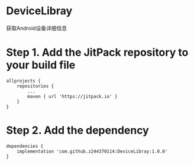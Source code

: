 # DeviceLibray
获取Android设备详细信息

# Step 1. Add the JitPack repository to your build file

	allprojects {
		repositories {
			...
			maven { url 'https://jitpack.io' }
		}
	}
  
# Step 2. Add the dependency

	dependencies {
		implementation 'com.github.z244370114:DeviceLibray:1.0.0'
	}